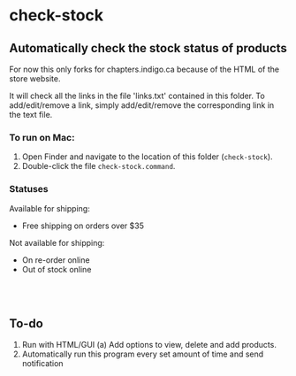 # check-stock

## Automatically check the stock status of products

For now this only forks for chapters.indigo.ca because of the HTML of the store website.

It will check all the links in the file 'links.txt' contained in this folder. To add/edit/remove a link, simply add/edit/remove the corresponding link in the text file.

### To run on Mac:

1. Open Finder and navigate to the location of this folder (`check-stock`).
2. Double-click the file `check-stock.command`.

### Statuses

Available for shipping:

-   Free shipping on orders over $35

Not available for shipping:

-   On re-order online
-   Out of stock online

<br><br>
## To-do

1. Run with HTML/GUI
   (a) Add options to view, delete and add products.
2. Automatically run this program every set amount of time and send notification
